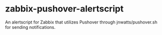 zabbix-pushover-alertscript
===========================

An alertscript for Zabbix that utilizes Pushover through jnwatts/pushover.sh for sending notifications.
